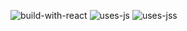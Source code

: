 ![build-with-react](https://github.com/LSequoias/portfolio-chi/assets/108955634/1178b74e-e9bb-48bf-be89-07bb3c0253fe)
![uses-js](https://github.com/LSequoias/portfolio-chi/assets/108955634/6ddf6316-7dbf-40dd-abc1-ed4200fdc0ae)
![uses-jss](https://github.com/LSequoias/portfolio-chi/assets/108955634/71f46854-bd25-4c86-9b13-427209e0d315)

